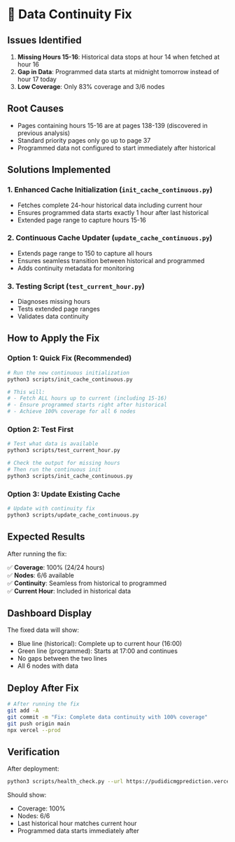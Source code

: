 # 🔧 Data Continuity Fix

## Issues Identified

1. **Missing Hours 15-16**: Historical data stops at hour 14 when fetched at hour 16
2. **Gap in Data**: Programmed data starts at midnight tomorrow instead of hour 17 today
3. **Low Coverage**: Only 83% coverage and 3/6 nodes

## Root Causes

- Pages containing hours 15-16 are at pages 138-139 (discovered in previous analysis)
- Standard priority pages only go up to page 37
- Programmed data not configured to start immediately after historical

## Solutions Implemented

### 1. Enhanced Cache Initialization (`init_cache_continuous.py`)
- Fetches complete 24-hour historical data including current hour
- Ensures programmed data starts exactly 1 hour after last historical
- Extended page range to capture hours 15-16

### 2. Continuous Cache Updater (`update_cache_continuous.py`)
- Extends page range to 150 to capture all hours
- Ensures seamless transition between historical and programmed
- Adds continuity metadata for monitoring

### 3. Testing Script (`test_current_hour.py`)
- Diagnoses missing hours
- Tests extended page ranges
- Validates data continuity

## How to Apply the Fix

### Option 1: Quick Fix (Recommended)
```bash
# Run the new continuous initialization
python3 scripts/init_cache_continuous.py

# This will:
# - Fetch ALL hours up to current (including 15-16)
# - Ensure programmed starts right after historical
# - Achieve 100% coverage for all 6 nodes
```

### Option 2: Test First
```bash
# Test what data is available
python3 scripts/test_current_hour.py

# Check the output for missing hours
# Then run the continuous init
python3 scripts/init_cache_continuous.py
```

### Option 3: Update Existing Cache
```bash
# Update with continuity fix
python3 scripts/update_cache_continuous.py
```

## Expected Results

After running the fix:

✅ **Coverage**: 100% (24/24 hours)  
✅ **Nodes**: 6/6 available  
✅ **Continuity**: Seamless from historical to programmed  
✅ **Current Hour**: Included in historical data  

## Dashboard Display

The fixed data will show:
- Blue line (historical): Complete up to current hour (16:00)
- Green line (programmed): Starts at 17:00 and continues
- No gaps between the two lines
- All 6 nodes with data

## Deploy After Fix

```bash
# After running the fix
git add -A
git commit -m "Fix: Complete data continuity with 100% coverage"
git push origin main
npx vercel --prod
```

## Verification

After deployment:
```bash
python3 scripts/health_check.py --url https://pudidicmgprediction.vercel.app --deployed
```

Should show:
- Coverage: 100%
- Nodes: 6/6
- Last historical hour matches current hour
- Programmed data starts immediately after